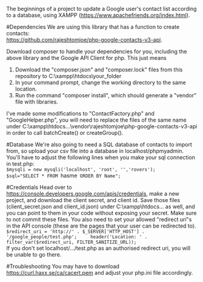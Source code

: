 The beginnings of a project to update a Google user's contact list according to a database, using XAMPP (https://www.apachefriends.org/index.html).    

#Dependencies
We are using this library that has a function to create contacts:  
https://github.com/rajeshtomjoe/php-google-contacts-v3-api.  

Download composer to handle your dependencies for you, including the above library and the Google API Client for php.
This just means  
1. Download the "composer.json" and "composer.lock" files from this repository to C:\xampp\htdocs\your_folder  
2. In your command prompt, change the working directory to the same location.        
3. Run the command "composer install", which should generate a "vendor" file with libraries.   

I've made some modifications to "ContactFactory.php" and "GoogleHelper.php", you will need to replace the files of the same name under 
C:\xampp\htdocs\...\vendor\rajeshtomjoe\php-google-contacts-v3-api in order to call batchCreate() or createGroup().   

#Database
We're also going to need a SQL database of contacts to import from, so upload your csv file into a database in localhost/phpmyadmin. You'll have to adjust the following lines when you make your sql connection in test.php:  
`$mysqli = new mysqli('localhost', 'root', '','rovers');`  
`$sql="SELECT * FROM `hasme` ORDER BY Name";`

#Credentials
Head over to https://console.developers.google.com/apis/credentials, make a new project, and download the client secret, and client id. 
Save those files (client_secret.json and client_id.json) under C:\xampp\htdocs\... as well, and you can point to them in your code without exposing your secret. Make sure to not commit these files.  You also need to set your allowed "redirect uri"s in the API console (these are the pages that your user can be redirected to).  
`$redirect_uri = 'http://' . $_SERVER['HTTP_HOST'] . '/google_people/test.php';    
 header('Location: ' . filter_var($redirect_uri, FILTER_SANITIZE_URL));`   
If you don't set localhost/.../test.php as an authorised redirect uri, you will be unable to go there. 

#Troubleshooting
You may have to download https://curl.haxx.se/ca/cacert.pem and adjust your php.ini file accordingly. 
